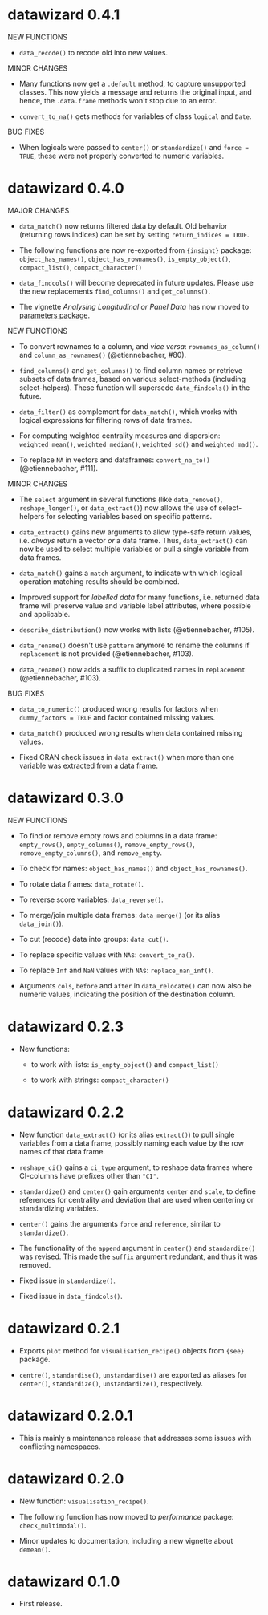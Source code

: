 # datawizard 0.4.1

NEW FUNCTIONS

* `data_recode()` to recode old into new values.

MINOR CHANGES

* Many functions now get a `.default` method, to capture unsupported classes. 
  This now yields a message and returns the original input, and hence, the 
  `.data.frame` methods won't stop due to an error.

* `convert_to_na()` gets methods for variables of class `logical` and `Date`.

BUG FIXES

* When logicals were passed to `center()` or `standardize()` and `force = TRUE`,
  these were not properly converted to numeric variables.

# datawizard 0.4.0

MAJOR CHANGES

* `data_match()` now returns filtered data by default. Old behavior (returning 
  rows indices) can be set by setting `return_indices = TRUE`.

* The following functions are now re-exported from `{insight}` package:
  `object_has_names()`, `object_has_rownames()`, `is_empty_object()`,
  `compact_list()`, `compact_character()`

* `data_findcols()` will become deprecated in future updates. Please use the
  new replacements `find_columns()` and `get_columns()`.

* The vignette *Analysing Longitudinal or Panel Data* has now moved to 
  [parameters package](https://easystats.github.io/parameters/articles/demean.html).

NEW FUNCTIONS

* To convert rownames to a column, and *vice versa*: `rownames_as_column()` 
  and `column_as_rownames()` (@etiennebacher, #80).

* `find_columns()` and `get_columns()` to find column names or retrieve
  subsets of data frames, based on various select-methods (including
  select-helpers). These function will supersede `data_findcols()` in the
  future.

* `data_filter()` as complement for `data_match()`, which works with logical 
  expressions for filtering rows of data frames.

* For computing weighted centrality measures and dispersion: `weighted_mean()`,
  `weighted_median()`, `weighted_sd()` and `weighted_mad()`.
  
* To replace `NA` in vectors and dataframes: `convert_na_to()` (@etiennebacher, #111).

MINOR CHANGES

* The `select` argument in several functions (like `data_remove()`,
  `reshape_longer()`, or  `data_extract()`) now allows the use of select-helpers
  for selecting variables based on specific patterns.

* `data_extract()` gains new arguments to allow type-safe return values,
   i.e. *always* return a vector *or* a data frame. Thus, `data_extract()`
   can now be used to select multiple variables or pull a single variable
   from data frames.

* `data_match()` gains a `match` argument, to indicate with which logical
  operation matching results should be combined.

* Improved support for *labelled data* for many functions, i.e. returned
  data frame will preserve value and variable label attributes, where
  possible and applicable.

* `describe_distribution()` now works with lists (@etiennebacher, #105).

* `data_rename()` doesn't use `pattern` anymore to rename the columns if
  `replacement` is not provided (@etiennebacher, #103).

* `data_rename()` now adds a suffix to duplicated names in `replacement`
  (@etiennebacher, #103).

BUG FIXES

* `data_to_numeric()` produced wrong results for factors when
  `dummy_factors = TRUE` and factor contained missing values.

* `data_match()` produced wrong results when data contained missing values.

* Fixed CRAN check issues in `data_extract()` when more than one variable
  was extracted from a data frame.

# datawizard 0.3.0

NEW FUNCTIONS

  * To find or remove empty rows and columns in a data frame: `empty_rows()`,
    `empty_columns()`, `remove_empty_rows()`, `remove_empty_columns()`, and
    `remove_empty`.

  * To check for names: `object_has_names()` and `object_has_rownames()`.

  * To rotate data frames: `data_rotate()`.

  * To reverse score variables: `data_reverse()`.

  * To merge/join multiple data frames: `data_merge()` (or its alias
    `data_join()`).

  * To cut (recode) data into groups: `data_cut()`.

  * To replace specific values with `NA`s: `convert_to_na()`.

  * To replace `Inf` and `NaN` values with `NA`s: `replace_nan_inf()`.

- Arguments `cols`, `before` and `after` in `data_relocate()` can now also be
  numeric values, indicating the position of the destination column.

# datawizard 0.2.3

- New functions:

  * to work with lists: `is_empty_object()` and `compact_list()`

  * to work with strings: `compact_character()`

# datawizard 0.2.2

- New function `data_extract()` (or its alias `extract()`) to pull single
  variables from a data frame, possibly naming each value by the row names of
  that data frame.

- `reshape_ci()` gains a `ci_type` argument, to reshape data frames where
  CI-columns have prefixes other than `"CI"`.

- `standardize()` and `center()` gain arguments `center` and `scale`, to define
  references for centrality and deviation that are used when centering or
  standardizing variables.

- `center()` gains the arguments `force` and `reference`, similar to
  `standardize()`.

- The functionality of the `append` argument in `center()` and `standardize()`
  was revised. This made the `suffix` argument redundant, and thus it was
  removed.

- Fixed issue in `standardize()`.

- Fixed issue in `data_findcols()`.

# datawizard 0.2.1

- Exports `plot` method for `visualisation_recipe()` objects from `{see}`
  package.

- `centre()`, `standardise()`, `unstandardise()` are exported as aliases for
  `center()`, `standardize()`, `unstandardize()`, respectively.

# datawizard 0.2.0.1

- This is mainly a maintenance release that addresses some issues with
  conflicting namespaces.

# datawizard 0.2.0

- New function: `visualisation_recipe()`.

- The following function has now moved to *performance* package:
  `check_multimodal()`.

- Minor updates to documentation, including a new vignette about `demean()`.

# datawizard 0.1.0

* First release.

